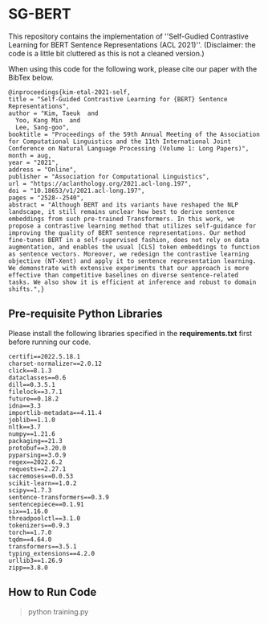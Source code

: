 # SG-BERT

This repository contains the implementation of ''Self-Gudied Contrastive Learning for BERT Sentence Representations (ACL 2021)''.
(Disclaimer: the code is a little bit cluttered as this is not a cleaned version.)
 
When using this code for the following work, please cite our paper with the BibTex below.

	@inproceedings{kim-etal-2021-self,
    title = "Self-Guided Contrastive Learning for {BERT} Sentence Representations",
    author = "Kim, Taeuk  and
      Yoo, Kang Min  and
      Lee, Sang-goo",
    booktitle = "Proceedings of the 59th Annual Meeting of the Association for Computational Linguistics and the 11th International Joint Conference on Natural Language Processing (Volume 1: Long Papers)",
    month = aug,
    year = "2021",
    address = "Online",
    publisher = "Association for Computational Linguistics",
    url = "https://aclanthology.org/2021.acl-long.197",
    doi = "10.18653/v1/2021.acl-long.197",
    pages = "2528--2540",
    abstract = "Although BERT and its variants have reshaped the NLP landscape, it still remains unclear how best to derive sentence embeddings from such pre-trained Transformers. In this work, we propose a contrastive learning method that utilizes self-guidance for improving the quality of BERT sentence representations. Our method fine-tunes BERT in a self-supervised fashion, does not rely on data augmentation, and enables the usual [CLS] token embeddings to function as sentence vectors. Moreover, we redesign the contrastive learning objective (NT-Xent) and apply it to sentence representation learning. We demonstrate with extensive experiments that our approach is more effective than competitive baselines on diverse sentence-related tasks. We also show it is efficient at inference and robust to domain shifts.",}



## Pre-requisite Python Libraries

Please install the following libraries specified in the **requirements.txt** first before running our code.

    certifi==2022.5.18.1
    charset-normalizer==2.0.12
    click==8.1.3
    dataclasses==0.6
    dill==0.3.5.1
    filelock==3.7.1
    future==0.18.2
    idna==3.3
    importlib-metadata==4.11.4
    joblib==1.1.0
    nltk==3.7
    numpy==1.21.6
    packaging==21.3
    protobuf==3.20.0
    pyparsing==3.0.9
    regex==2022.6.2
    requests==2.27.1
    sacremoses==0.0.53
    scikit-learn==1.0.2
    scipy==1.7.3
    sentence-transformers==0.3.9
    sentencepiece==0.1.91
    six==1.16.0
    threadpoolctl==3.1.0
    tokenizers==0.9.3
    torch==1.7.0
    tqdm==4.64.0
    transformers==3.5.1
    typing_extensions==4.2.0
    urllib3==1.26.9
    zipp==3.8.0


## How to Run Code

> python training.py 